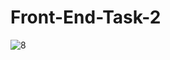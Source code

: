 # Front-End-Task-2
![8](https://user-images.githubusercontent.com/100553759/176014981-ef0de63c-3b13-442f-b8f6-43714a3745ad.png)
